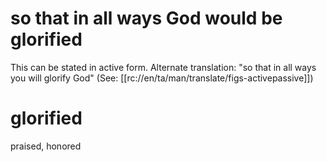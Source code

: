 # so that in all ways God would be glorified

This can be stated in active form. Alternate translation: "so that in all ways you will glorify God" (See: [[rc://en/ta/man/translate/figs-activepassive]])

# glorified

praised, honored

